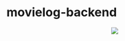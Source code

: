 # movielog-backend
<div align=center> 
  <img src="https://img.shields.io/badge/springboot-6DB33F?style=for-the-badge&logo=springboot&logoColor=black">
  </br>
</div>
